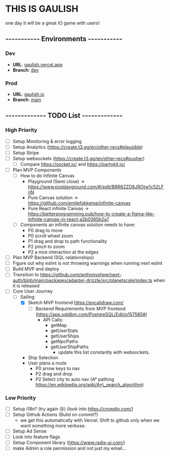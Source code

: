 # THIS IS GAULISH

one day it will be a great IO game with users!

## ----------- Environments -----------

### Dev

- **URL**: [gaulish.vercel.app](https://gaulish.vercel.app/)
- **Branch**: [dev](https://github.com/pmaier983/gaulish/tree/dev)

### Prod

- **URL**: [gaulish.io](https://gaulish.io/)
- **Branch**: [main](https://github.com/pmaier983/gaulish/tree/main)

## ------------- TODO List -------------

### High Priority

- [ ] Setup Monitoring & error logging
- [ ] Setup Analytics (https://create.t3.gg/en/other-recs#plausible)
- [ ] Setup Stripe
- [ ] Setup websockets (https://create.t3.gg/en/other-recs#pusher)
  - [ ] Compare https://socket.io/ and https://partykit.io/
- [ ] Plan MVP Components
  - [ ] How to do Infinite Canvas
    - Playground (Semi close) -> https://www.pixiplayground.com/#/edit/B8R6ZZD8JROtw1c52LFnN
    - Pure Canvas solution -> https://github.com/emilefokkema/infinite-canvas
    - Pure React infinite Canvas -> https://betterprogramming.pub/how-to-create-a-figma-like-infinite-canvas-in-react-a2b0365b2a7
  - [ ] Components an infinite canvas solution needs to have:
    - P0 drag to move
    - P0 scroll wheel zoom
    - P1 drag and drop to path functionality
    - P2 pinch to zoom
    - P2 a nice interaction at the edges
- [ ] Plan MVP Backend (SQL relationships)
- [ ] Figure out why eslint is not throwing warnings when running next eslint
- [ ] Build MVP and deploy
- [ ] Transition to https://github.com/anthonyshew/next-auth/blob/main/packages/adapter-drizzle/src/planetscale/index.ts when it is released
- [ ] Core User Journey
  - [ ] Sailing
    - [x] Sketch MVP frontend https://excalidraw.com/
      - [ ] Backend Requirements from MVP frontend (https://app.sqldbm.com/PostgreSQL/Edit/p157585#)
        - API Calls:
          - getMap
          - getUserStats
          - getUserShips
          - getNpcPaths
          - getUserShipPaths
            - update this list constantly with websockets.
    - Ship Selection
    - User plans a route
      - P0 arrow keys to nav
      - P2 drag and drop
      - P2 Select city to auto nav (A* pathing https://en.wikipedia.org/wiki/A*\_search_algorithm)

### Low Priority

- [ ] Setup i18n? (try again :cry:) (look into https://crowdin.com/)
- [ ] Setup Github Actions (Build on commit?)
  - we get this automatically with Vercel. Shift to github only when we want something more verbose.
- [ ] Setup Ad Sense
- [ ] Look into feature flags
- [ ] Setup Component library (https://www.radix-ui.com/)
- [ ] make Admin a role permission and not just my email...
